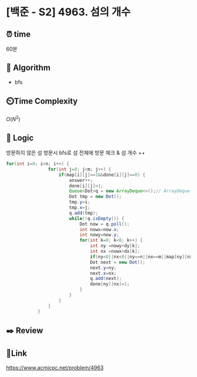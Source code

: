 # [백준 - S2] 4963. 섬의 개수

## ⏰ **time**

60분

## :pushpin: **Algorithm**

- bfs


## ⏲️**Time Complexity**

$O(N^2)$

## :round_pushpin: **Logic**
방문하지 않은 섬 방문시 bfs로 섬 전체에 방문 체크 & 섬 개수 ++
```java
for(int i=0; i<n; i++) {
				for(int j=0; j<m; j++) {
					if(map[i][j]==1&&done[i][j]==0) {
						answer++;
						done[i][j]=1;
						Queue<Dot>q = new ArrayDeque<>();// ArrayDeque
						Dot tmp = new Dot();
						tmp.y=i;
						tmp.x=j;
						q.add(tmp);
						while(!q.isEmpty()) {
							Dot now = q.poll();
							int nowx=now.x;
							int nowy=now.y;
							for(int k=0; k<8; k++) {
								int ny =nowy+dy[k];
								int nx =nowx+dx[k];
								if(ny<0||nx<0||ny==n||nx==m||map[ny][nx]==0||done[ny][nx]==1)continue;
								Dot next = new Dot();
								next.y=ny;
								next.x=nx;
								q.add(next);
								done[ny][nx]=1;
							}
						}
					}
				}
			}
```

## :black_nib: **Review**

## 📡**Link**

https://www.acmicpc.net/problem/4963
